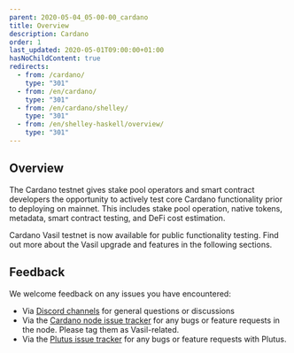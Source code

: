 ```yaml
---
parent: 2020-05-04_05-00-00_cardano
title: Overview
description: Cardano
order: 1
last_updated: 2020-05-01T09:00:00+01:00
hasNoChildContent: true
redirects:
  - from: /cardano/
    type: "301"
  - from: /en/cardano/
    type: "301"
  - from: /en/cardano/shelley/
    type: "301"
  - from: /en/shelley-haskell/overview/
    type: "301"
---
```

## Overview

The Cardano testnet gives stake pool operators and smart contract developers the opportunity to actively test core Cardano functionality prior to deploying on mainnet. This includes stake pool operation, native tokens, metadata, smart contract testing, and DeFi cost estimation. 

Cardano Vasil testnet is now available for public functionality testing. Find out more about the Vasil upgrade and features in the following sections.

## Feedback

We welcome feedback on any issues you have encountered:
+ Via [Discord channels](https://discord.com/channels/826816523368005654/826816523964383263) for general questions or discussions
+ Via the [Cardano node issue tracker](https://github.com/input-output-hk/cardano-node/issues) for any bugs or feature requests in the node. Please tag them as Vasil-related.
+ Via the [Plutus issue tracker](https://github.com/input-output-hk/plutus/issues) for any bugs or feature requests with Plutus.

